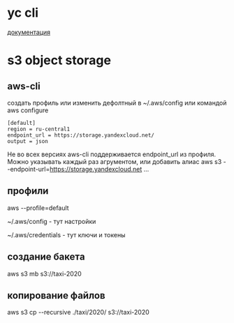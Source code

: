 # yc cli
[документация](https://yandex.cloud/ru/docs/cli/quickstart)


# s3 object storage
## aws-cli
создать профиль или изменить дефолтный в ~/.aws/config или командой
aws configure
```
[default]
region = ru-central1
endpoint_url = https://storage.yandexcloud.net/
output = json
```
Не во всех версиях aws-cli поддерживается endpoint_url из профиля. Можно указывать каждый раз агрументом, или добавить алиас
aws s3 --endpoint-url=https://storage.yandexcloud.net ...
## профили
aws --profile=default

~/.aws/config - тут настройки

~/.aws/credentials - тут ключи и токены
## создание бакета
aws s3 mb s3://taxi-2020
## копирование файлов
aws s3 cp --recursive ./taxi/2020/ s3://taxi-2020
